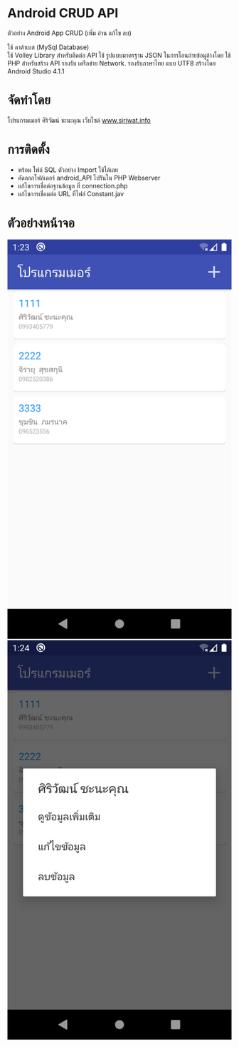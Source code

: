# Android CRUD API

ตัวอย่าง Android App CRUD (เพิ่ม อ่าน แก้ไข ลบ) 

ใช้ ดาต้าเบส (MySql Database)  
ใช้  Volley Library สำหรับติดต่อ API
ใช้ รูปแบบมาตรฐาน  JSON ในการโอนถ่ายข้อมูล้างโดย
ใช้ PHP สำหรับสร้าง API 
รองรับ เครือข่าย Network. 
รองรับภาษาไทย แบบ UTF8
สร้างโดย Android Studio 4.1.1

# จัดทำโดย
โปรแกรมเมอร์ ศิริวัฒน์ ชะนะคุณ
เว็บไซด์ www.siriwat.info

# การติดตั้ง

* พร้อม ไฟล์ SQL ตัวอย่าง Import ใช้ได้เลย
* คัดลอกโฟล์เดอร์ android_API ไปรันใน PHP Webserver
* แก้ไขการเชื่อต่อฐานข้อมูล ที่ connection.php
* แก้ไขการเชื่อมต่อ URL ที่ไฟล์ Constant.jav 

# ตัวอย่างหน้าจอ

![](screenshots/1.png)
![](screenshots/2.png)
